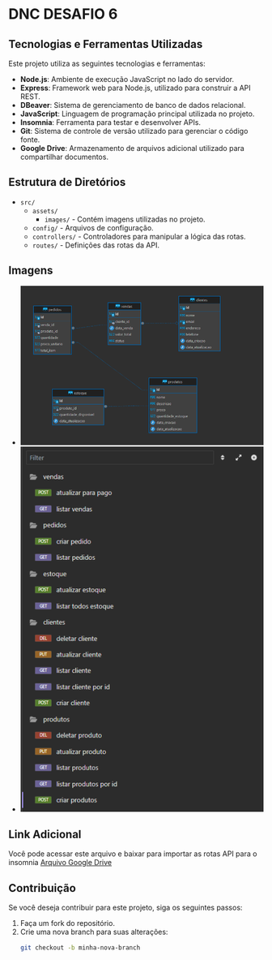 # DNC DESAFIO 6

## Tecnologias e Ferramentas Utilizadas

Este projeto utiliza as seguintes tecnologias e ferramentas:

- **Node.js**: Ambiente de execução JavaScript no lado do servidor.
- **Express**: Framework web para Node.js, utilizado para construir a API REST.
- **DBeaver**: Sistema de gerenciamento de banco de dados relacional.
- **JavaScript**: Linguagem de programação principal utilizada no projeto.
- **Insomnia**: Ferramenta para testar e desenvolver APIs.
- **Git**: Sistema de controle de versão utilizado para gerenciar o código fonte.
- **Google Drive**: Armazenamento de arquivos adicional utilizado para compartilhar documentos.

## Estrutura de Diretórios

- `src/`
  - `assets/`
    - `images/` - Contém imagens utilizadas no projeto.
  - `config/` - Arquivos de configuração.
  - `controllers/` - Controladores para manipular a lógica das rotas.
  - `routes/` - Definições das rotas da API.

## Imagens


- ![Diagrama Banco](src/assets/images/diagrama.png)
- ![Rotas API](src/assets/images/rotas.png)

## Link Adicional

Você pode acessar este arquivo e baixar para importar as rotas API para o insomnia [Arquivo Google Drive](https://drive.google.com/file/d/1YF4xEel7i39s-yJgCtP12LiixA7V-Mmw/view?usp=sharing)

## Contribuição

Se você deseja contribuir para este projeto, siga os seguintes passos:

1. Faça um fork do repositório.
2. Crie uma nova branch para suas alterações:
   ```bash
   git checkout -b minha-nova-branch